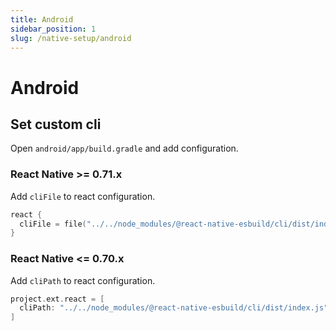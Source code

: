 ```yaml
---
title: Android
sidebar_position: 1
slug: /native-setup/android
---
```


# Android

## Set custom cli

Open `android/app/build.gradle` and add configuration.

### React Native >= 0.71.x

Add `cliFile` to react configuration.

```go
react {
  cliFile = file("../../node_modules/@react-native-esbuild/cli/dist/index.js")
}
```

### React Native <= 0.70.x

Add `cliPath` to react configuration.

```go
project.ext.react = [
  cliPath: "../../node_modules/@react-native-esbuild/cli/dist/index.js"
]
```
